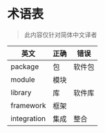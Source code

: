 # 术语表

> 此内容仅针对简体中文译者

| 英文 | 正确 | 错误 |
| ---- | ---- | ---- |
| package | 包 | 软件包 |
| module | 模块 |  |
| library | 库 | 软件库 |
| framework | 框架 |  |
| integration | 集成 | 整合 |
